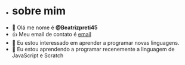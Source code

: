 - # sobre mim
- 👋 Olá me nome é **@Beatrizpreti45**
- :+1: Meu email de contato é [email](beatriz.greco@escola.pr.gov.br)
-  👀 Eu estou interessado em aprender a programar novas linguagens.
- 🌱 Eu estou aprendendo a programar recenemente a linguagem de JavaScript e Scratch
